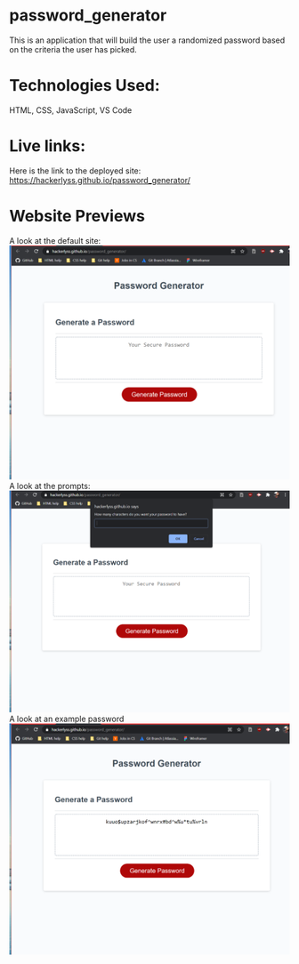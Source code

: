 # password_generator
This is an application that will build the user a randomized password
based on the criteria the user has picked.

# Technologies Used:
HTML, CSS, JavaScript, VS Code

# Live links:
Here is the link to the deployed site: https://hackerlyss.github.io/password_generator/

# Website Previews
A look at the default site: ![Default site](./Assets/images/Default.png)
A look at the prompts: ![Default site](./Assets/images/Prompt.png)
A look at an example password ![Default site](./Assets/images/ExamplePassword.png)
